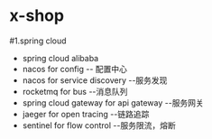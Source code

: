 # x-shop

#1.spring cloud 
* spring cloud alibaba
* nacos for config -- 配置中心 
* nacos for service discovery --服务发现
* rocketmq for bus --消息队列
* spring cloud gateway for api gateway  --服务网关
* jaeger for open tracing --链路追踪
* sentinel for flow control --服务限流，熔断
